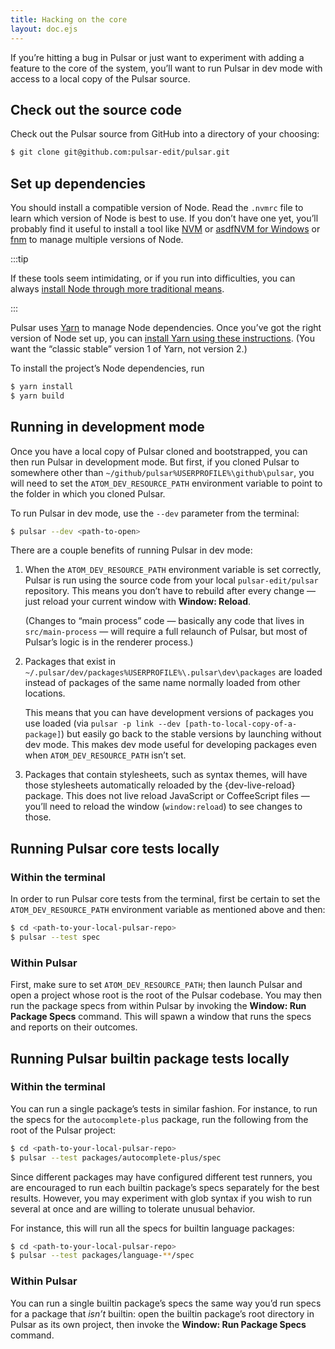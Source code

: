 ```yaml
---
title: Hacking on the core
layout: doc.ejs
---
```


If you’re hitting a bug in Pulsar or just want to experiment with adding a feature to the core of the system, you’ll want to run Pulsar in dev mode with access to a local copy of the Pulsar source.

## Check out the source code

Check out the Pulsar source from GitHub into a directory of your choosing:

```sh
$ git clone git@github.com:pulsar-edit/pulsar.git
```

## Set up dependencies

You should install a compatible version of Node. Read the `.nvmrc` file to learn which version of Node is best to use. If you don’t have one yet, you’ll probably find it useful to install a tool like <span class="platform-linux platform-mac"><a href="https://github.com/nvm-sh/nvm">NVM</a> or <a href="https://asdf-vm.com/">asdf</a></span><span class="platform-win"><a href="https://github.com/coreybutler/nvm-windows">NVM for Windows</a> or <a href="https://github.com/Schniz/fnm">fnm</a></span> to manage multiple versions of Node.

:::tip

If these tools seem intimidating, or if you run into difficulties, you can always [install Node through more traditional means](https://nodejs.org/en/download).

:::

Pulsar uses [Yarn](https://yarnpkg.com/) to manage Node dependencies. Once you’ve got the right version of Node set up, you can [install Yarn using these instructions](https://classic.yarnpkg.com/lang/en/docs/install/). (You want the “classic stable” version 1 of Yarn, not version 2.)

To install the project’s Node dependencies, run

```sh
$ yarn install
$ yarn build
```

## Running in development mode

Once you have a local copy of Pulsar cloned and bootstrapped, you can then run Pulsar in development mode. But first, if you cloned Pulsar to somewhere other than <span class="platform-linux platform-mac">`~/github/pulsar`</span><span class="platform-win">`%USERPROFILE%\github\pulsar`</span>, you will need to set the `ATOM_DEV_RESOURCE_PATH` environment variable to point to the folder in which you cloned Pulsar.

To run Pulsar in dev mode, use the `--dev` parameter from the terminal:

```sh
$ pulsar --dev <path-to-open>
```

There are a couple benefits of running Pulsar in dev mode:

1. When the `ATOM_DEV_RESOURCE_PATH` environment variable is set correctly, Pulsar is run using the source code from your local `pulsar-edit/pulsar` repository. This means you don’t have to rebuild after every change — just reload your current window with **Window: Reload**.

    (Changes to “main process” code — basically any code that lives in `src/main-process` — will require a full relaunch of Pulsar, but most of Pulsar’s logic is in the renderer process.)

2. Packages that exist in <span class="platform-linux platform-mac">`~/.pulsar/dev/packages`</span><span class="platform-win">`%USERPROFILE%\.pulsar\dev\packages`</span> are loaded instead of packages of the same name normally loaded from other locations.

    This means that you can have development versions of packages you use loaded (via `pulsar -p link --dev [path-to-local-copy-of-a-package]`) but easily go back to the stable versions by launching without dev mode. This makes dev mode useful for developing packages even when `ATOM_DEV_RESOURCE_PATH` isn’t set.

3. Packages that contain stylesheets, such as syntax themes, will have those stylesheets automatically reloaded by the {dev-live-reload} package. This does not live reload JavaScript or CoffeeScript files — you’ll need to reload the window (`window:reload`) to see changes to those.

## Running Pulsar core tests locally

### Within the terminal

In order to run Pulsar core tests from the terminal, first be certain to set the `ATOM_DEV_RESOURCE_PATH` environment variable as mentioned above and then:

```sh
$ cd <path-to-your-local-pulsar-repo>
$ pulsar --test spec
```

### Within Pulsar

First, make sure to set `ATOM_DEV_RESOURCE_PATH`; then launch Pulsar and open a project whose root is the root of the Pulsar codebase. You may then run the package specs from within Pulsar by invoking the **Window: Run Package Specs** command. This will spawn a window that runs the specs and reports on their outcomes.

## Running Pulsar builtin package tests locally

### Within the terminal

You can run a single package’s tests in similar fashion. For instance, to run the specs for the `autocomplete-plus` package, run the following from the root of the Pulsar project:

```sh
$ cd <path-to-your-local-pulsar-repo>
$ pulsar --test packages/autocomplete-plus/spec
```

Since different packages may have configured different test runners, you are encouraged to run each builtin package’s specs separately for the best results. However, you may experiment with glob syntax if you wish to run several at once and are willing to tolerate unusual behavior.

For instance, this will run all the specs for builtin language packages:

```sh
$ cd <path-to-your-local-pulsar-repo>
$ pulsar --test packages/language-**/spec
```

### Within Pulsar

You can run a single builtin package’s specs the same way you’d run specs for a package that _isn’t_ builtin: open the builtin package’s root directory in Pulsar as its own project, then invoke the **Window: Run Package Specs** command.
